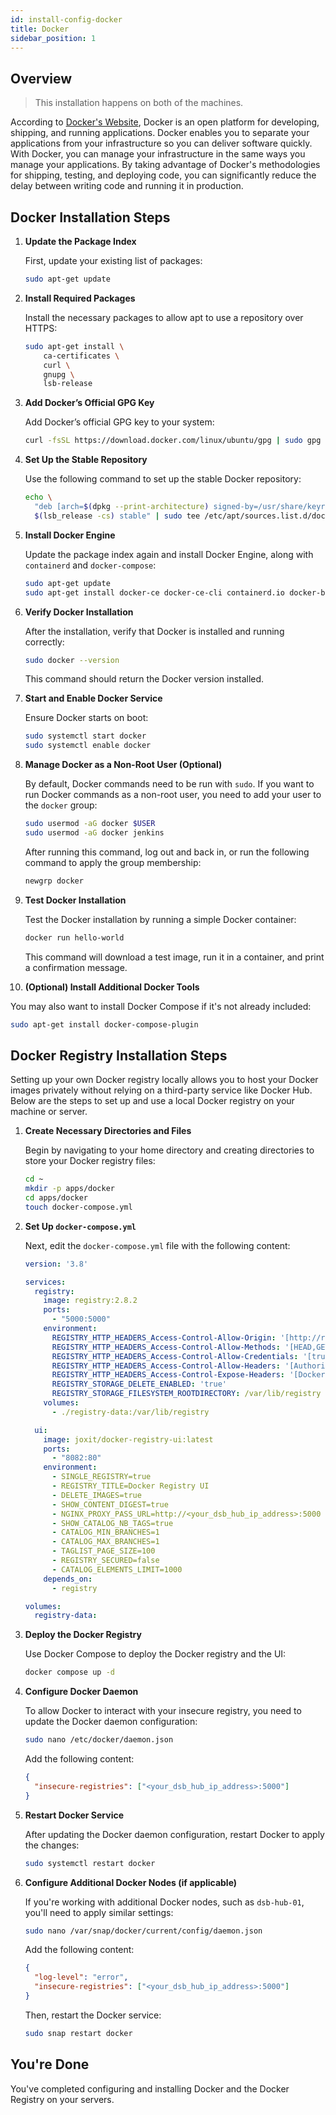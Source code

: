 ```yaml
---
id: install-config-docker
title: Docker
sidebar_position: 1
---
```


## Overview

> This installation happens on both of the machines.

According to [Docker's Website], Docker is an open platform for developing, shipping, and running applications. Docker enables you to separate your applications from your infrastructure so you can deliver software quickly. With Docker, you can manage your infrastructure in the same ways you manage your applications. By taking advantage of Docker's methodologies for shipping, testing, and deploying code, you can significantly reduce the delay between writing code and running it in production.

## Docker Installation Steps

1. **Update the Package Index**

   First, update your existing list of packages:

   ```bash
   sudo apt-get update
   ```

2. **Install Required Packages**

   Install the necessary packages to allow apt to use a repository over HTTPS:

   ```bash
   sudo apt-get install \
       ca-certificates \
       curl \
       gnupg \
       lsb-release
   ```

3. **Add Docker’s Official GPG Key**

   Add Docker’s official GPG key to your system:

   ```bash
   curl -fsSL https://download.docker.com/linux/ubuntu/gpg | sudo gpg --dearmor -o /usr/share/keyrings/docker-archive-keyring.gpg
   ```

4. **Set Up the Stable Repository**

   Use the following command to set up the stable Docker repository:

   ```bash
   echo \
     "deb [arch=$(dpkg --print-architecture) signed-by=/usr/share/keyrings/docker-archive-keyring.gpg] https://download.docker.com/linux/ubuntu \
     $(lsb_release -cs) stable" | sudo tee /etc/apt/sources.list.d/docker.list > /dev/null
   ```

5. **Install Docker Engine**

   Update the package index again and install Docker Engine, along with `containerd` and `docker-compose`:

   ```bash
   sudo apt-get update
   sudo apt-get install docker-ce docker-ce-cli containerd.io docker-buildx-plugin docker-compose-plugin docker-compose
   ```

6. **Verify Docker Installation**

   After the installation, verify that Docker is installed and running correctly:

   ```bash
   sudo docker --version
   ```

   This command should return the Docker version installed.

7. **Start and Enable Docker Service**

   Ensure Docker starts on boot:

   ```bash
   sudo systemctl start docker
   sudo systemctl enable docker
   ```

8. **Manage Docker as a Non-Root User (Optional)**

   By default, Docker commands need to be run with `sudo`. If you want to run Docker commands as a non-root user, you need to add your user to the `docker` group:

   ```bash
   sudo usermod -aG docker $USER
   sudo usermod -aG docker jenkins
   ```

   After running this command, log out and back in, or run the following command to apply the group membership:

   ```bash
   newgrp docker
   ```

9. **Test Docker Installation**

   Test the Docker installation by running a simple Docker container:

   ```bash
   docker run hello-world
   ```

   This command will download a test image, run it in a container, and print a confirmation message.

10. **(Optional) Install Additional Docker Tools**

   You may also want to install Docker Compose if it's not already included:

   ```bash
   sudo apt-get install docker-compose-plugin
   ```

## Docker Registry Installation Steps

Setting up your own Docker registry locally allows you to host your Docker images privately without relying on a third-party service like Docker Hub. Below are the steps to set up and use a local Docker registry on your machine or server.

1. **Create Necessary Directories and Files**

   Begin by navigating to your home directory and creating directories to store your Docker registry files:

   ```bash
   cd ~
   mkdir -p apps/docker
   cd apps/docker
   touch docker-compose.yml
   ```

1. **Set Up `docker-compose.yml`**

   Next, edit the `docker-compose.yml` file with the following content:

   ```yaml
   version: '3.8'

   services:
     registry:
       image: registry:2.8.2
       ports:
         - "5000:5000"
       environment:
         REGISTRY_HTTP_HEADERS_Access-Control-Allow-Origin: '[http://registry.example.com]'
         REGISTRY_HTTP_HEADERS_Access-Control-Allow-Methods: '[HEAD,GET,OPTIONS,DELETE]'
         REGISTRY_HTTP_HEADERS_Access-Control-Allow-Credentials: '[true]'
         REGISTRY_HTTP_HEADERS_Access-Control-Allow-Headers: '[Authorization,Accept,Cache-Control]'
         REGISTRY_HTTP_HEADERS_Access-Control-Expose-Headers: '[Docker-Content-Digest]'
         REGISTRY_STORAGE_DELETE_ENABLED: 'true'
         REGISTRY_STORAGE_FILESYSTEM_ROOTDIRECTORY: /var/lib/registry
       volumes:
         - ./registry-data:/var/lib/registry

     ui:
       image: joxit/docker-registry-ui:latest
       ports:
         - "8082:80"
       environment:
         - SINGLE_REGISTRY=true
         - REGISTRY_TITLE=Docker Registry UI
         - DELETE_IMAGES=true
         - SHOW_CONTENT_DIGEST=true
         - NGINX_PROXY_PASS_URL=http://<your_dsb_hub_ip_address>:5000
         - SHOW_CATALOG_NB_TAGS=true
         - CATALOG_MIN_BRANCHES=1
         - CATALOG_MAX_BRANCHES=1
         - TAGLIST_PAGE_SIZE=100
         - REGISTRY_SECURED=false
         - CATALOG_ELEMENTS_LIMIT=1000
       depends_on:
         - registry

   volumes:
     registry-data:
   ```

1. **Deploy the Docker Registry**

   Use Docker Compose to deploy the Docker registry and the UI:

   ```bash
   docker compose up -d
   ```

1. **Configure Docker Daemon**

   To allow Docker to interact with your insecure registry, you need to update the Docker daemon configuration:

   ```bash
   sudo nano /etc/docker/daemon.json
   ```

   Add the following content:

   ```json
   {
     "insecure-registries": ["<your_dsb_hub_ip_address>:5000"]
   }
   ```

1. **Restart Docker Service**

   After updating the Docker daemon configuration, restart Docker to apply the changes:

   ```bash
   sudo systemctl restart docker
   ```

1. **Configure Additional Docker Nodes (if applicable)**

   If you're working with additional Docker nodes, such as `dsb-hub-01`, you'll need to apply similar settings:

   ```bash
   sudo nano /var/snap/docker/current/config/daemon.json
   ```

   Add the following content:

   ```json
   {
     "log-level": "error",
     "insecure-registries": ["<your_dsb_hub_ip_address>:5000"]
   }
   ```

   Then, restart the Docker service:

   ```bash
   sudo snap restart docker
   ```

## You're Done

You've completed configuring and installing Docker and the Docker Registry on your servers.

<!-- Sources -->
[Docker's Website]: https://docs.docker.com/get-started/overview/
